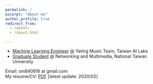 ```yaml
---
permalink: /
excerpt: "About me"
author_profile: true
redirect_from: 
  - /about/
  - /about.html

---
```

- [Machine Learning Engineer](https://ailabs.tw/) @ Yating Music Team, Taiwan AI Labs <br />
- [Graduate Student](https://www.inm.ntu.edu.tw/main.php) @ Networking and Multimedia, National Taiwan University <br />

Email: sm840816 at gmail.com <br />
My resume/CV: [PDF](https://remyhuang.github.io/files/huang_cv.pdf) \[latest update: 2020/02\] <br />
